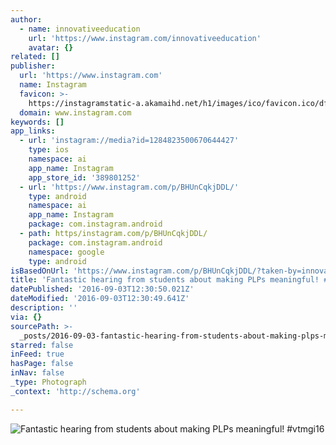 ```yaml
---
author:
  - name: innovativeeducation
    url: 'https://www.instagram.com/innovativeeducation'
    avatar: {}
related: []
publisher:
  url: 'https://www.instagram.com'
  name: Instagram
  favicon: >-
    https://instagramstatic-a.akamaihd.net/h1/images/ico/favicon.ico/dfa85bb1fd63.ico
  domain: www.instagram.com
keywords: []
app_links:
  - url: 'instagram://media?id=1284823500670644427'
    type: ios
    namespace: ai
    app_name: Instagram
    app_store_id: '389801252'
  - url: 'https://www.instagram.com/p/BHUnCqkjDDL/'
    type: android
    namespace: ai
    app_name: Instagram
    package: com.instagram.android
  - path: https/instagram.com/p/BHUnCqkjDDL/
    package: com.instagram.android
    namespace: google
    type: android
isBasedOnUrl: 'https://www.instagram.com/p/BHUnCqkjDDL/?taken-by=innovativeeducation'
title: 'Fantastic hearing from students about making PLPs meaningful! #vtmgi16'
datePublished: '2016-09-03T12:30:50.021Z'
dateModified: '2016-09-03T12:30:49.641Z'
description: ''
via: {}
sourcePath: >-
  _posts/2016-09-03-fantastic-hearing-from-students-about-making-plps-meaningful.md
starred: false
inFeed: true
hasPage: false
inNav: false
_type: Photograph
_context: 'http://schema.org'

---
```

![Fantastic hearing from students about making PLPs meaningful! #vtmgi16](https://scontent.cdninstagram.com/t51.2885-15/s640x640/sh0.08/e35/13549637_931178973670675_1278186141_n.jpg?ig_cache_key=MTI4NDgyMzUwMDY3MDY0NDQyNw%3D%3D.2)